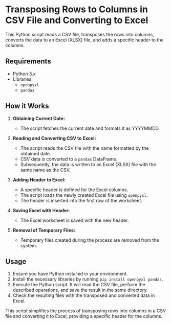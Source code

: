 # Transposing Rows to Columns in CSV File and Converting to Excel

This Python script reads a CSV file, transposes the rows into columns, converts the data to an Excel (XLSX) file, and adds a specific header to the columns.

## Requirements

- Python 3.x
- Libraries:
  - `openpyxl`
  - `pandas`

## How it Works

1. **Obtaining Current Date:**
   - The script fetches the current date and formats it as YYYYMMDD.

2. **Reading and Converting CSV to Excel:**
   - The script reads the CSV file with the name formatted by the obtained date.
   - CSV data is converted to a `pandas` DataFrame.
   - Subsequently, the data is written to an Excel (XLSX) file with the same name as the CSV.

3. **Adding Header to Excel:**
   - A specific header is defined for the Excel columns.
   - The script loads the newly created Excel file using `openpyxl`.
   - The header is inserted into the first row of the worksheet.

4. **Saving Excel with Header:**
   - The Excel worksheet is saved with the new header.

5. **Removal of Temporary Files:**
   - Temporary files created during the process are removed from the system.

## Usage

1. Ensure you have Python installed in your environment.
2. Install the necessary libraries by running `pip install openpyxl pandas`.
3. Execute the Python script. It will read the CSV file, perform the described operations, and save the result in the same directory.
4. Check the resulting files with the transposed and converted data in Excel.

This script simplifies the process of transposing rows into columns in a CSV file and converting it to Excel, providing a specific header for the columns.
